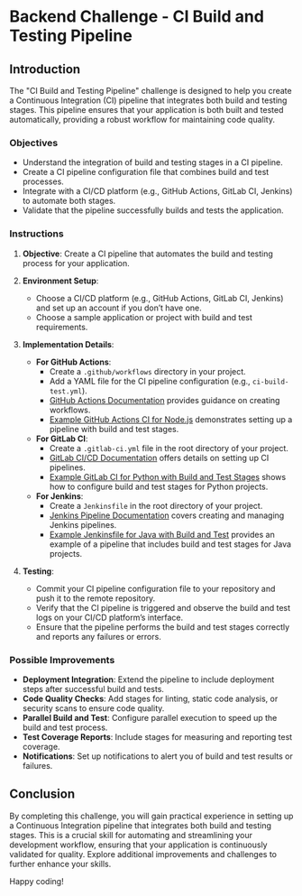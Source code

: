 # Backend Challenge - CI Build and Testing Pipeline

## Introduction

The "CI Build and Testing Pipeline" challenge is designed to help you create a Continuous Integration (CI) pipeline that integrates both build and testing stages. This pipeline ensures that your application is both built and tested automatically, providing a robust workflow for maintaining code quality.

### Objectives

- Understand the integration of build and testing stages in a CI pipeline.
- Create a CI pipeline configuration file that combines build and test processes.
- Integrate with a CI/CD platform (e.g., GitHub Actions, GitLab CI, Jenkins) to automate both stages.
- Validate that the pipeline successfully builds and tests the application.

### Instructions

1. **Objective**: Create a CI pipeline that automates the build and testing process for your application.

2. **Environment Setup**:
   - Choose a CI/CD platform (e.g., GitHub Actions, GitLab CI, Jenkins) and set up an account if you don’t have one.
   - Choose a sample application or project with build and test requirements.

3. **Implementation Details**:
   - **For GitHub Actions**:
     - Create a `.github/workflows` directory in your project.
     - Add a YAML file for the CI pipeline configuration (e.g., `ci-build-test.yml`).
     - [GitHub Actions Documentation](https://docs.github.com/en/actions) provides guidance on creating workflows.
     - [Example GitHub Actions CI for Node.js](https://github.com/actions/starter-workflows/blob/main/ci/node.js.yml) demonstrates setting up a pipeline with build and test stages.
   - **For GitLab CI**:
     - Create a `.gitlab-ci.yml` file in the root directory of your project.
     - [GitLab CI/CD Documentation](https://docs.gitlab.com/ee/ci/) offers details on setting up CI pipelines.
     - [Example GitLab CI for Python with Build and Test Stages](https://docs.gitlab.com/ee/ci/examples/python.html) shows how to configure build and test stages for Python projects.
   - **For Jenkins**:
     - Create a `Jenkinsfile` in the root directory of your project.
     - [Jenkins Pipeline Documentation](https://www.jenkins.io/doc/book/pipeline/) covers creating and managing Jenkins pipelines.
     - [Example Jenkinsfile for Java with Build and Test](https://www.jenkins.io/doc/book/pipeline/examples/) provides an example of a pipeline that includes build and test stages for Java projects.

4. **Testing**:
   - Commit your CI pipeline configuration file to your repository and push it to the remote repository.
   - Verify that the CI pipeline is triggered and observe the build and test logs on your CI/CD platform’s interface.
   - Ensure that the pipeline performs the build and test stages correctly and reports any failures or errors.

### Possible Improvements

- **Deployment Integration**: Extend the pipeline to include deployment steps after successful build and tests.
- **Code Quality Checks**: Add stages for linting, static code analysis, or security scans to ensure code quality.
- **Parallel Build and Test**: Configure parallel execution to speed up the build and test process.
- **Test Coverage Reports**: Include stages for measuring and reporting test coverage.
- **Notifications**: Set up notifications to alert you of build and test results or failures.

## Conclusion

By completing this challenge, you will gain practical experience in setting up a Continuous Integration pipeline that integrates both build and testing stages. This is a crucial skill for automating and streamlining your development workflow, ensuring that your application is continuously validated for quality. Explore additional improvements and challenges to further enhance your skills.

Happy coding!
